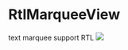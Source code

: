 # RtlMarqueeView
text marquee support RTL 
[![](https://jitpack.io/v/mehranelyas/RtlMarqueeView.svg)](https://jitpack.io/#mehranelyas/RtlMarqueeView)
